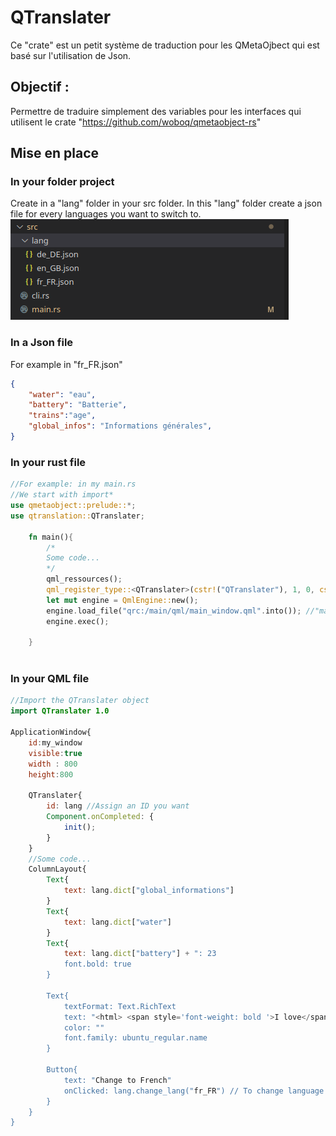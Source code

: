 # QTranslater
Ce "crate" est un petit système de traduction pour les QMetaOjbect qui est basé sur l'utilisation de Json.


## Objectif : 
Permettre de traduire simplement des variables pour les interfaces qui utilisent le crate "https://github.com/woboq/qmetaobject-rs"

## Mise en place 


### In your folder project 
Create in a "lang" folder in your src folder.
In this "lang" folder create a json file for every languages you want to switch to.
![Screenshot](./screenshot.png)

### In a Json file
For example in "fr_FR.json"
```json
{
    "water": "eau",
    "battery": "Batterie",
    "trains":"age",
    "global_infos": "Informations générales", 
}
```

### In your rust file
```rust
//For example: in my main.rs
//We start with import*
use qmetaobject::prelude::*; 
use qtranslation::QTranslater;

    fn main(){
        /*
        Some code...
        */
        qml_ressources(); 
        qml_register_type::<QTranslater>(cstr!("QTranslater"), 1, 0, cstr!("QTranslater")); //Register the QTranslater type
        let mut engine = QmlEngine::new();
        engine.load_file("qrc:/main/qml/main_window.qml".into()); //"main_window" is just my qml first window. It can be any other page
        engine.exec();

    }
    
```
### In your QML file
```qml
//Import the QTranslater object
import QTranslater 1.0

ApplicationWindow{
    id:my_window
    visible:true
    width : 800
    height:800

    QTranslater{
        id: lang //Assign an ID you want
        Component.onCompleted: {
            init();
        }
    }
    //Some code...
    ColumnLayout{
        Text{
            text: lang.dict["global_informations"]
        }
        Text{
            text: lang.dict["water"]
        }
        Text{
            text: lang.dict["battery"] + ": 23
            font.bold: true
        }

        Text{
            textFormat: Text.RichText
            text: "<html> <span style='font-weight: bold '>I love</span>" + "<span>" +lang.dict.["trains"] + +"<span><\html>"
            color: ""
            font.family: ubuntu_regular.name
        }
        
        Button{
            text: "Change to French"
            onClicked: lang.change_lang("fr_FR") // To change language
        }
    } 
}


```


